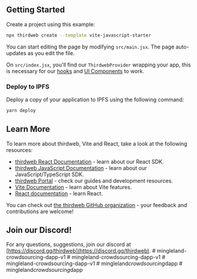 ## Getting Started

Create a project using this example:

```bash
npx thirdweb create --template vite-javascript-starter
```

You can start editing the page by modifying `src/main.jsx`. The page auto-updates as you edit the file.

On `src/index.jsx`, you'll find our `ThirdwebProvider` wrapping your app,
this is necessary for our [hooks](https://portal.thirdweb.com/react) and
[UI Components](https://portal.thirdweb.com/ui-components) to work.

### Deploy to IPFS

Deploy a copy of your application to IPFS using the following command:

```bash
yarn deploy
```

## Learn More

To learn more about thirdweb, Vite and React, take a look at the following resources:

- [thirdweb React Documentation](https://docs.thirdweb.com/react) - learn about our React SDK.
- [thirdweb JavaScript Documentation](https://docs.thirdweb.com/react) - learn about our JavaScript/TypeScript SDK.
- [thirdweb Portal](https://docs.thirdweb.com/react) - check our guides and development resources.
- [Vite Documentation](https://vitejs.dev/guide/) - learn about Vite features.
- [React documentation](https://reactjs.org/) - learn React.

You can check out [the thirdweb GitHub organization](https://github.com/thirdweb-dev) - your feedback and contributions are welcome!

## Join our Discord!

For any questions, suggestions, join our discord at [https://discord.gg/thirdweb](https://discord.gg/thirdweb).
#   m i n g l e l a n d - c r o w d s o u r c i n g - d a p p - v 1  
 #   m i n g l e l a n d - c r o w d s o u r c i n g - d a p p - v 1  
 #   m i n g l e l a n d - c r o w d s o u r c i n g - d a p p - v 1  
 #   m i n g l e l a n d _ c r o w d s o u r c i n g _ d a p p  
 #   m i n g l e l a n d _ c r o w d s o u r c i n g _ d a p p  
 